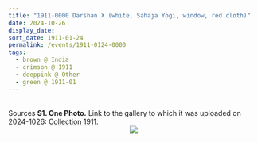 ```yaml
---
title: "1911-0000 Darśhan X (white, Sahaja Yogi, window, red cloth)"
date: 2024-10-26
display_date: 
sort_date: 1911-01-24
permalink: /events/1911-0124-0000
tags:
  - brown @ India
  - crimson @ 1911
  - deeppink @ Other
  - green @ 1911-01
---
```


<br>

<wave-list>
  <list-title color="DarkSeaGreen" width="40">Sources</list-title>
  <list-item color="BlanchedAlmond"  width="280"><b>S1. One Photo.</b> Link to the gallery to which it was uploaded on 2024-1026: <a href="https://eternalmoments.smugmug.com/Collections/Mahipalsingh-Jaisingh-Raul-Collection/1911">Collection 1911</a>.</list-item>
</wave-list>

<div style="text-align: center"><img src="https://pub-bcc3cbe9b1e94ba1ac28915f7a3900fa.r2.dev/1911-0000_Darshan_X_(white_Sahaja_Yogi_window_red_cloth)_(Mahipalsingh_Jaisingh_Raul_Collection_scanned_by_Ankit_Khare).jpg" /></div>